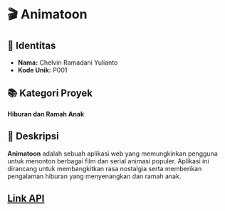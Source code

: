 # 🎬 Animatoon

## 🧾 Identitas

- **Nama:** Chelvin Ramadani Yulianto
- **Kode Unik:** P001

## 📚 Kategori Proyek

**Hiburan dan Ramah Anak**

## 📌 Deskripsi

**Animatoon** adalah sebuah aplikasi web yang memungkinkan pengguna untuk menonton berbagai film dan serial animasi populer. Aplikasi ini dirancang untuk membangkitkan rasa nostalgia serta memberikan pengalaman hiburan yang menyenangkan dan ramah anak.

## [Link API](https://github.com/zainab7681051/DisneyMoviesApi?)
